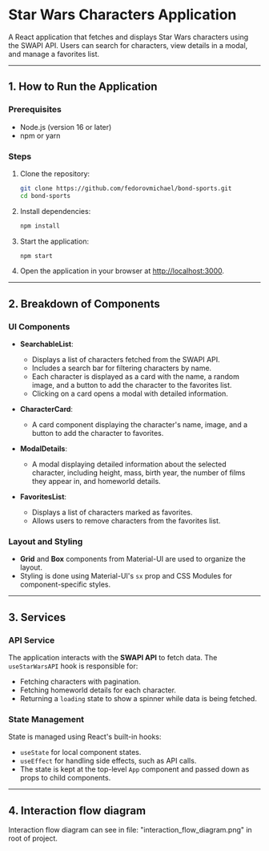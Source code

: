 
# Star Wars Characters Application

A React application that fetches and displays Star Wars characters using the SWAPI API. Users can search for characters, view details in a modal, and manage a favorites list.

---

## 1. How to Run the Application

### Prerequisites
- Node.js (version 16 or later)
- npm or yarn

### Steps
1. Clone the repository:
   ```bash
   git clone https://github.com/fedorovmichael/bond-sports.git
   cd bond-sports
   ```
2. Install dependencies:
   ```bash
   npm install
   ```
3. Start the application:
   ```bash
   npm start
   ```
4. Open the application in your browser at [http://localhost:3000](http://localhost:3000).

---

## 2. Breakdown of Components

### UI Components
- **SearchableList**:
  - Displays a list of characters fetched from the SWAPI API.
  - Includes a search bar for filtering characters by name.
  - Each character is displayed as a card with the name, a random image, and a button to add the character to the favorites list.
  - Clicking on a card opens a modal with detailed information.

- **CharacterCard**:
  - A card component displaying the character's name, image, and a button to add the character to favorites.

- **ModalDetails**:
  - A modal displaying detailed information about the selected character, including height, mass, birth year, the number of films they appear in, and homeworld details.

- **FavoritesList**:
  - Displays a list of characters marked as favorites.
  - Allows users to remove characters from the favorites list.

### Layout and Styling
- **Grid** and **Box** components from Material-UI are used to organize the layout.
- Styling is done using Material-UI's `sx` prop and CSS Modules for component-specific styles.

---

## 3. Services

### API Service
The application interacts with the **SWAPI API** to fetch data. The `useStarWarsAPI` hook is responsible for:
- Fetching characters with pagination.
- Fetching homeworld details for each character.
- Returning a `loading` state to show a spinner while data is being fetched.

### State Management
State is managed using React's built-in hooks:
- `useState` for local component states.
- `useEffect` for handling side effects, such as API calls.
- The state is kept at the top-level `App` component and passed down as props to child components.

---

## 4. Interaction flow diagram

Interaction flow diagram can see in file:
"interaction_flow_diagram.png" in root of project.
